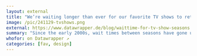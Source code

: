 ```yaml
---
layout: external
title: "We’re waiting longer than ever for our favorite TV shows to return"
image: /pic/241129-tvshows.png
external: https://www.datawrapper.de/blog/waittime-for-tv-show-seasons
summary: "Since the early 2000s, wait times between seasons have gone up."
whofor: on Datawrapper ↗
categories: [fav, design]
---
```

